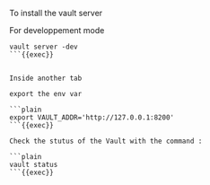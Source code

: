 To install the vault server

For developpement mode

```plain
vault server -dev
```{{exec}}


Inside another tab

export the env var

```plain
export VAULT_ADDR='http://127.0.0.1:8200'
```{{exec}}

Check the stutus of the Vault with the command :

```plain
vault status
```{{exec}}